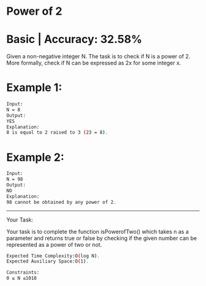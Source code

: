 # Power of 2

# Basic |  Accuracy: 32.58%

<p>Given a non-negative integer N. The task is to check if N is a power of 2. More formally, check if N can be expressed as 2x for some integer x.</p>


# Example 1:

```bash
Input: 
N = 8
Output: 
YES
Explanation:
8 is equal to 2 raised to 3 (23 = 8).
```

# Example 2:

```bash
Input: 
N = 98
Output: 
NO
Explanation: 
98 cannot be obtained by any power of 2.
```

<hr>

<span>Your Task:</span>
<p>Your task is to complete the function isPowerofTwo() which takes n as a parameter and returns true or false by checking if the given number can be represented as a power of two or not.</p>


```bash
Expected Time Complexity:O(log N).
Expected Auxiliary Space:O(1).

Constraints:
0 ≤ N ≤1018
```
